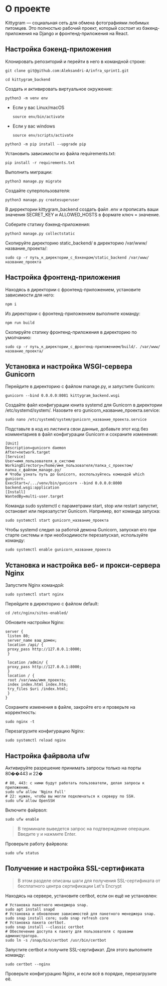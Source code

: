 # О проекте
 Kittygram — социальная сеть для обмена фотографиями любимых питомцев. Это полностью рабочий проект, который состоит из бэкенд-приложения на Django и фронтенд-приложения на React.
 
## Настройка бэкенд-приложения

Клонировать репозиторий и перейти в него в командной строке:

```
git clone git@github.com:Aleksandri-A/infra_sprint1.git
```

```
cd kittygram_backend
```

Cоздать и активировать виртуальное окружение:

```
python3 -m venv env
```

* Если у вас Linux/macOS

    ```
    source env/bin/activate
    ```

* Если у вас windows

    ```
    source env/scripts/activate
    ```

```
python3 -m pip install --upgrade pip
```

Установить зависимости из файла requirements.txt:

```
pip install -r requirements.txt
```

Выполнить миграции:

```
python3 manage.py migrate
```

Создайте суперпользователя:

```
python3 manage.py createsuperuser
```

В дирректории kittygram_backend создать файл .env и прописать ваши значения SECRET_KEY и ALLOWED_HOSTS в формате ключ = значение.

Соберите статику бэкенд-приложения:

```
python3 manage.py collectstatic
```

Скопируйте директорию static_backend/ в директорию /var/www/название_проекта/:

```
sudo cp -r путь_к_директории_с_бэкендом/static_backend /var/www/название_проекта
```

## Настройка фронтенд-приложения

 Находясь в директории с фронтенд-приложением, установите зависимости для него:
 
 ```
npm i
```

Из директории с фронтенд-приложением выполните команду:

 ```
npm run build
```

Скопируйте статику фронтенд-приложения в директорию по умолчанию:

 ```
sudo cp -r путь_к_директории_с_фронтенд-приложением/build/. /var/www/название_проекта/
```

## Установка и настройка WSGI-сервера Gunicorn

Перейдите в директорию с файлом manage.py, и запустите Gunicorn:

```
gunicorn --bind 0.0.0.0:8081 kittygram_backend.wsgi
```

Создайте файл конфигурации юнита systemd для Gunicorn в директории
/etc/systemd/system/. Назовите его gunicorn_название_проекта.service:

```
sudo nano /etc/systemd/system/gunicorn_название_проекта.service
```

Подставьте в код из листинга свои данные, добавьте этот код без комментариев в файл
конфигурации Gunicorn и сохраните изменения:

```
[Unit]
Description=gunicorn daemon
After=network.target
[Service]
User=имя_пользователя_в_системе
WorkingDirectory=/home/имя_пользователя/папка_с_проектом/папка_с_файлом_manage.py/
# Чтобы узнать путь до Gunicorn, воспользуйтесь командой which gunicorn.
ExecStart=/.../venv/bin/gunicorn --bind 0.0.0.0:8000 backend.wsgi:application
[Install]
WantedBy=multi-user.target
```

Команда sudo systemctl с параметрами start, stop или restart запустит, остановит
или перезапустит Gunicorn. Например, вот команда запуска:

```
sudo systemctl start gunicorn_название_проекта
```

Чтобы systemd следил за работой демона Gunicorn, запускал его при старте системы
и при необходимости перезапускал, используйте команду:

```
sudo systemctl enable gunicorn_название_проекта
```

## Установка и настройка веб- и прокси-сервера Nginx

Запустите Nginx командой:

```
sudo systemctl start nginx
```

Перейдите в директорию с файлом default:

```
cd /etc/nginx/sites-enabled/
```

Обновите настройки Nginx:

```
server {
 listen 80;
 server_name ваш_домен;
 location /api/ {
 proxy_pass http://127.0.0.1:8000;
 }

 location /admin/ {
 proxy_pass http://127.0.0.1:8000;
 }
 location / {
 root /var/www/имя_проекта;
 index index.html index.htm;
 try_files $uri /index.html;
 }
}
```

Сохраните изменения в файле, закройте его и проверьте на корректность:

```
sudo nginx -t
````

Перезагрузите конфигурацию Nginx:

```
sudo systemctl reload nginx
```

## Настройка файрвола ufw

Активируйте разрешение принимать запросы только на порты 80��443 и 22�

```
# 80, 443: с ними будут работать пользователи, делая запросы к приложению.
sudo ufw allow 'Nginx Full'
# 22: нужен, чтобы вы могли подключаться к серверу по SSH.
sudo ufw allow OpenSSH
```

Включите файрвол:

```
sudo ufw enable
```
>В терминале выведется запрос на подтверждение операции. Введите y и нажмите Enter.


Проверьте работу файрвола:

```
sudo ufw status
```

## Получение и настройка SSL-сертификата

>В этом разделе описаны шаги для получения SSL-сертификата от бесплатного центра
сертификации Let's Encrypt

 Находясь на сервере, установите certbot, если он ещё не установлен: 
 
 ```
 # Установка пакетного менеджера snap.
sudo apt install snapd
# Установка и обновление зависимостей для пакетного менеджера snap.
sudo snap install core; sudo snap refresh core
# Установка пакета certbot.
sudo snap install --classic certbot
# Обеспечение доступа к пакету для пользователя с правами администратора.
sudo ln -s /snap/bin/certbot /usr/bin/certbot
```

Запустите certbot и получите SSL-сертификат. Для этого выполните команду:

```
sudo certbot --nginx
```

Проверьте конфигурацию Nginx, и если всё в порядке, перезагрузите её.
